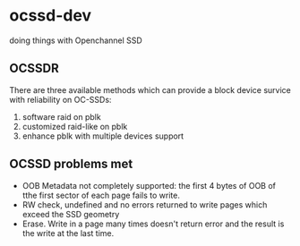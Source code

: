 # ocssd-dev

doing things with Openchannel SSD


## OCSSDR

There are three available methods which can provide a block device survice with reliability on OC-SSDs:
1. software raid on pblk
2. customized raid-like on pblk
3. enhance pblk with multiple devices support

## OCSSD problems met
- OOB Metadata not completely supported: the first 4 bytes of OOB of tthe first sector of each page fails to write.
- RW check, undefined and no errors returned to write pages which exceed the SSD geometry
- Erase. Write in a page many times doesn't return error and the result is the write at the last time.

